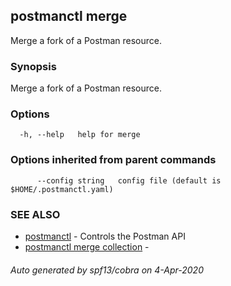 ## postmanctl merge

Merge a fork of a Postman resource.

### Synopsis

Merge a fork of a Postman resource.

### Options

```
  -h, --help   help for merge
```

### Options inherited from parent commands

```
      --config string   config file (default is $HOME/.postmanctl.yaml)
```

### SEE ALSO

* [postmanctl](postmanctl.md)	 - Controls the Postman API
* [postmanctl merge collection](postmanctl_merge_collection.md)	 - 

###### Auto generated by spf13/cobra on 4-Apr-2020
